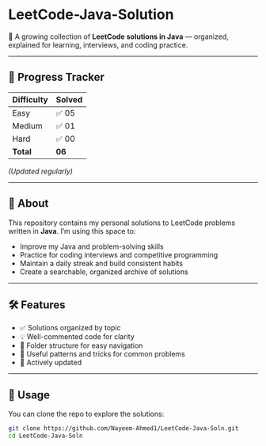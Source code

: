 # LeetCode-Java-Solution

📘 A growing collection of **LeetCode solutions in Java** — organized, explained for learning, interviews, and coding practice.

---

## 📌 Progress Tracker

| Difficulty | Solved |
| ---------- | ------ |
| Easy       | ✅ 05  |
| Medium     | ✅ 01  |
| Hard       | ✅ 00  |
| **Total**  | **06** |

_(Updated regularly)_

---

## 🚀 About

This repository contains my personal solutions to LeetCode problems written in **Java**. I’m using this space to:

- Improve my Java and problem-solving skills
- Practice for coding interviews and competitive programming
- Maintain a daily streak and build consistent habits
- Create a searchable, organized archive of solutions

---

## 🛠️ Features

- ✅ Solutions organized by topic
- 💡 Well-commented code for clarity
- 📂 Folder structure for easy navigation
- 🧠 Useful patterns and tricks for common problems
- 🔄 Actively updated

---

## 💼 Usage

You can clone the repo to explore the solutions:

```bash
git clone https://github.com/Nayeem-Ahmed1/LeetCode-Java-Soln.git
cd LeetCode-Java-Soln



```
